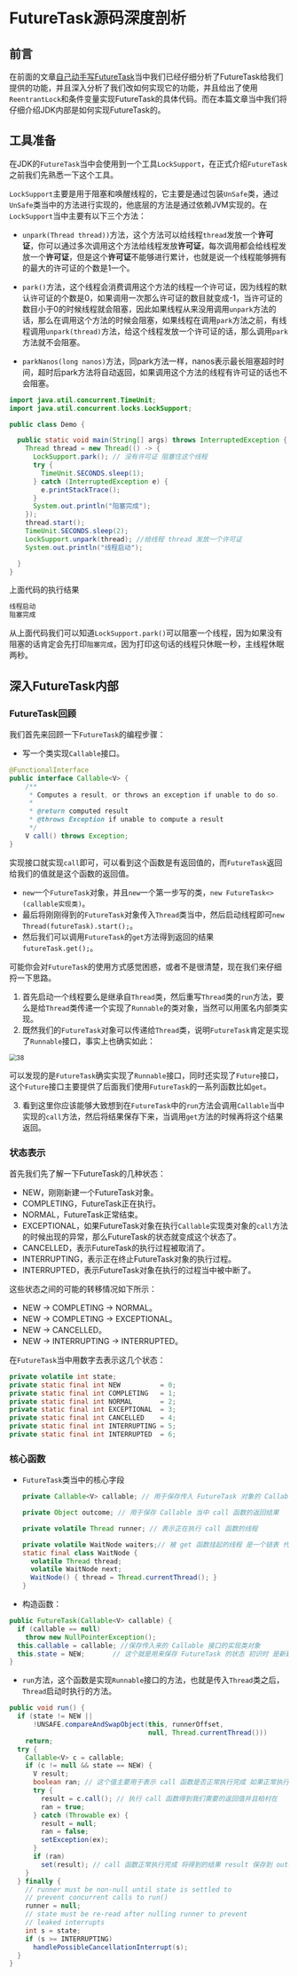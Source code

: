 # FutureTask源码深度剖析

## 前言

在前面的文章[自己动手写FutureTask](https://mp.weixin.qq.com/s?__biz=Mzg3ODgyNDgwNg==&mid=2247486245&idx=1&sn=b75ded67ef8ca328f23ca2acc35dc7a8&chksm=cf0c972cf87b1e3a4cb93e707c4574cfeabab13809f72878f946b6b73439f384f2752d98a183&token=302443384&lang=zh_CN#rd)当中我们已经仔细分析了FutureTask给我们提供的功能，并且深入分析了我们改如何实现它的功能，并且给出了使用`ReentrantLock`和条件变量实现FutureTask的具体代码。而在本篇文章当中我们将仔细介绍JDK内部是如何实现FutureTask的。

## 工具准备

在JDK的`FutureTask`当中会使用到一个工具`LockSupport`，在正式介绍`FutureTask`之前我们先熟悉一下这个工具。

`LockSupport`主要是用于阻塞和唤醒线程的，它主要是通过包装`UnSafe`类，通过`UnSafe`类当中的方法进行实现的，他底层的方法是通过依赖JVM实现的。在`LockSupport`当中主要有以下三个方法：

- `unpark(Thread thread))`方法，这个方法可以给线程`thread`发放一个**许可证**，你可以通过多次调用这个方法给线程发放**许可证**，每次调用都会给线程发放一个**许可证**，但是这个**许可证**不能够进行累计，也就是说一个线程能够拥有的最大的许可证的个数是1一个。
- `park()`方法，这个线程会消费调用这个方法的线程一个许可证，因为线程的默认许可证的个数是0，如果调用一次那么许可证的数目就变成-1，当许可证的数目小于0的时候线程就会阻塞，因此如果线程从来没用调用`unpark`方法的话，那么在调用这个方法的时候会阻塞，如果线程在调用`park`方法之前，有线程调用`unpark(thread)`方法，给这个线程发放一个许可证的话，那么调用`park`方法就不会阻塞。

- `parkNanos(long nanos)`方法，同park方法一样，nanos表示最长阻塞超时时间，超时后park方法将自动返回，如果调用这个方法的线程有许可证的话也不会阻塞。

```java
import java.util.concurrent.TimeUnit;
import java.util.concurrent.locks.LockSupport;

public class Demo {

  public static void main(String[] args) throws InterruptedException {
    Thread thread = new Thread(() -> {
      LockSupport.park(); // 没有许可证 阻塞住这个线程
      try {
        TimeUnit.SECONDS.sleep(1);
      } catch (InterruptedException e) {
        e.printStackTrace();
      }
      System.out.println("阻塞完成");
    });
    thread.start();
    TimeUnit.SECONDS.sleep(2);
    LockSupport.unpark(thread); //给线程 thread 发放一个许可证
    System.out.println("线程启动");

  }
}

```

上面代码的执行结果

```java
线程启动
阻塞完成
```

从上面代码我们可以知道`LockSupport.park()`可以阻塞一个线程，因为如果没有阻塞的话肯定会先打印`阻塞完成`，因为打印这句话的线程只休眠一秒，主线程休眠两秒。

## 深入FutureTask内部

### FutureTask回顾

我们首先来回顾一下`FutureTask`的编程步骤：

- 写一个类实现`Callable`接口。

```java
@FunctionalInterface
public interface Callable<V> {
    /**
     * Computes a result, or throws an exception if unable to do so.
     *
     * @return computed result
     * @throws Exception if unable to compute a result
     */
    V call() throws Exception;
}
```

实现接口就实现`call`即可，可以看到这个函数是有返回值的，而`FutureTask`返回给我们的值就是这个函数的返回值。

- `new`一个`FutureTask`对象，并且`new`一个第一步写的类，`new FutureTask<>(callable实现类)`。
- 最后将刚刚得到的`FutureTask`对象传入`Thread`类当中，然后启动线程即可`new Thread(futureTask).start();`。
- 然后我们可以调用`FutureTask`的`get`方法得到返回的结果`futureTask.get();`。

可能你会对`FutureTask`的使用方式感觉困惑，或者不是很清楚，现在我们来仔细捋一下思路。

1. 首先启动一个线程要么是继承自`Thread`类，然后重写`Thread`类的`run`方法，要么是给`Thread`类传递一个实现了`Runnable`的类对象，当然可以用匿名内部类实现。
2. 既然我们的`FutureTask`对象可以传递给`Thread`类，说明`FutureTask`肯定是实现了`Runnable`接口，事实上也确实如此：

<img src="../../images/concurrency/38.png" alt="38" style="zoom:80%;" />

​	可以发现的是`FutureTask`确实实现了`Runnable`接口，同时还实现了`Future`接口，这个`Future`接口主要提供了后面我们使用`FutureTask`的一系列函数比如`get`。

3. 看到这里你应该能够大致想到在`FutureTask`中的`run`方法会调用`Callable`当中实现的`call`方法，然后将结果保存下来，当调用`get`方法的时候再将这个结果返回。

### 状态表示

首先我们先了解一下FutureTask的几种状态：

- NEW，刚刚新建一个FutureTask对象。
- COMPLETING，FutureTask正在执行。
- NORMAL，FutureTask正常结束。
- EXCEPTIONAL，如果FutureTask对象在执行`Callable`实现类对象的`call`方法的时候出现的异常，那么FutureTask的状态就变成这个状态了。
- CANCELLED，表示FutureTask的执行过程被取消了。
- INTERRUPTING，表示正在终止FutureTask对象的执行过程。
- INTERRUPTED，表示FutureTask对象在执行的过程当中被中断了。

这些状态之间的可能的转移情况如下所示：

- NEW -> COMPLETING -> NORMAL。
- NEW -> COMPLETING -> EXCEPTIONAL。
- NEW -> CANCELLED。
- NEW -> INTERRUPTING -> INTERRUPTED。

在`FutureTask`当中用数字去表示这几个状态：

```java
private volatile int state;
private static final int NEW          = 0;
private static final int COMPLETING   = 1;
private static final int NORMAL       = 2;
private static final int EXCEPTIONAL  = 3;
private static final int CANCELLED    = 4;
private static final int INTERRUPTING = 5;
private static final int INTERRUPTED  = 6;
```

### 核心函数

- `FutureTask`类当中的核心字段

  ```java
  private Callable<V> callable; // 用于保存传入 FutureTask 对象的 Callable 对象
  ```

  ```java
  private Object outcome; // 用于保存 Callable 当中 call 函数的返回结果
  ```

  ```java
  private volatile Thread runner; // 表示正在执行 call 函数的线程
  ```

  ```java
  private volatile WaitNode waiters;// 被 get 函数挂起的线程 是一个链表 代码如下所示
  static final class WaitNode {
    volatile Thread thread;
    volatile WaitNode next;
    WaitNode() { thread = Thread.currentThread(); }
  }
  ```

- 构造函数：

```java
public FutureTask(Callable<V> callable) {
  if (callable == null)
    throw new NullPointerException();
  this.callable = callable; //保存传入来的 Callable 接口的实现类对象
  this.state = NEW;       // 这个就是用来保存 FutureTask 的状态 初识时 是新建状态
}
```

- `run`方法，这个函数是实现`Runnable`接口的方法，也就是传入`Thread`类之后，`Thread`启动时执行的方法。

```java
public void run() {
  if (state != NEW ||
      !UNSAFE.compareAndSwapObject(this, runnerOffset,
                                   null, Thread.currentThread()))
    return;
  try {
    Callable<V> c = callable;
    if (c != null && state == NEW) {
      V result;
      boolean ran; // 这个值主要用于表示 call 函数是否正常执行完成 如果正常执行完成就为 true
      try {
        result = c.call(); // 执行 call 函数得到我们需要的返回值并且柏村在
        ran = true;
      } catch (Throwable ex) {
        result = null;
        ran = false;
        setException(ex);
      }
      if (ran)
        set(result); // call 函数正常执行完成 将得到的结果 result 保存到 outcome 当中 并且唤醒被 get 函数阻塞的线程
    }
  } finally {
    // runner must be non-null until state is settled to
    // prevent concurrent calls to run()
    runner = null;
    // state must be re-read after nulling runner to prevent
    // leaked interrupts
    int s = state;
    if (s >= INTERRUPTING)
      handlePossibleCancellationInterrupt(s);
  }
}

```

